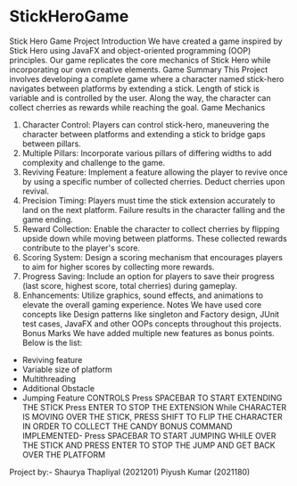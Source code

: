 # StickHeroGame
Stick Hero Game Project
Introduction
We have created a game inspired by Stick Hero using JavaFX and object-oriented programming
(OOP) principles. Our game replicates the core mechanics of Stick Hero while incorporating our
own creative elements.
Game Summary
This Project involves developing a complete game where a character named stick-hero
navigates between platforms by extending a stick. Length of stick is variable and is controlled by
the user. Along the way, the character can collect cherries as rewards while reaching the goal.
Game Mechanics
1. Character Control: Players can control stick-hero, maneuvering the character between
platforms and extending a stick to bridge gaps between pillars.
2. Multiple Pillars: Incorporate various pillars of differing widths to add complexity and challenge
to the game.
3. Reviving Feature: Implement a feature allowing the player to revive once by using a specific
number of collected cherries. Deduct cherries upon revival.
4. Precision Timing: Players must time the stick extension accurately to land on the next
platform. Failure results in the character falling and the game ending.
5. Reward Collection: Enable the character to collect cherries by flipping upside down while
moving between platforms. These collected rewards contribute to the player's score.
6. Scoring System: Design a scoring mechanism that encourages players to aim for higher
scores by collecting more rewards.
7. Progress Saving: Include an option for players to save their progress (last score, highest
score, total cherries) during gameplay.
8. Enhancements: Utilize graphics, sound effects, and animations to elevate the overall gaming
experience.
Notes
We have used core concepts like Design patterns like singleton and Factory design, JUnit test
cases, JavaFX and other OOPs concepts throughout this projects.
Bonus Marks
We have added multiple new features as bonus points. Below is the list:
- Reviving feature
- Variable size of platform
- Multithreading
- Additional Obstacle
- Jumping Feature
CONTROLS
Press SPACEBAR TO START EXTENDING THE STICK
Press ENTER TO STOP THE EXTENSION
While CHARACTER IS MOVING OVER THE STICK, PRESS SHIFT TO FLIP THE
CHARACTER IN ORDER TO COLLECT THE CANDY
BONUS COMMAND IMPLEMENTED- Press SPACEBAR TO START JUMPING WHILE OVER
THE STICK AND PRESS ENTER TO STOP THE JUMP AND GET BACK OVER THE
PLATFORM


Project by:-
Shaurya Thapliyal
(2021201)
Piyush Kumar
(2021180)
